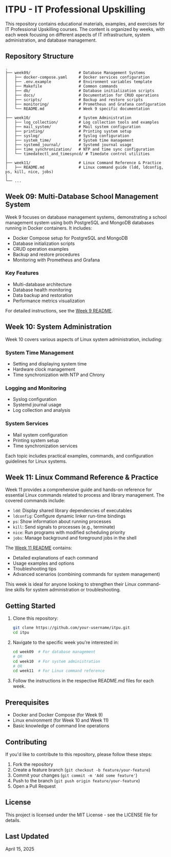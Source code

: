 # ITPU - IT Professional Upskilling

This repository contains educational materials, examples, and exercises for IT Professional Upskilling courses. The content is organized by weeks, with each week focusing on different aspects of IT infrastructure, system administration, and database management.

## Repository Structure

```
.
├── week09/                     # Database Management Systems
│   ├── docker-compose.yaml     # Docker services configuration
│   ├── .env.example            # Environment variables template
│   ├── Makefile                # Common commands
│   ├── db/                     # Database initialization scripts
│   ├── docs/                   # Documentation for CRUD operations
│   ├── scripts/                # Backup and restore scripts
│   ├── monitoring/             # Prometheus and Grafana configuration
│   └── README.md               # Week 9 specific documentation
│
├── week10/                     # System Administration
│   ├── log_collection/         # Log collection tools and examples
│   ├── mail_system/            # Mail system configuration
│   ├── printing/               # Printing system setup
│   ├── syslog/                 # Syslog configuration
│   ├── system_time/            # System time management
│   ├── systemd_journal/        # Systemd journal usage
│   ├── time_synchronization/   # NTP and time sync configuration
│   └── timedatectl_and_timesyncd/ # Timedate control utilities
│
├── week11/                     # Linux Command Reference & Practice
│   ├── README.md               # Linux command guide (ldd, ldconfig, ps, kill, nice, jobs)
│
└── ...
```

## Week 09: Multi-Database School Management System

Week 9 focuses on database management systems, demonstrating a school management system using both PostgreSQL and MongoDB databases running in Docker containers. It includes:

- Docker Compose setup for PostgreSQL and MongoDB
- Database initialization scripts
- CRUD operation examples
- Backup and restore procedures
- Monitoring with Prometheus and Grafana

### Key Features

- Multi-database architecture
- Database health monitoring
- Data backup and restoration
- Performance metrics visualization

For detailed instructions, see the [Week 9 README](/week09/README.md).

## Week 10: System Administration

Week 10 covers various aspects of Linux system administration, including:

### System Time Management
- Setting and displaying system time
- Hardware clock management
- Time synchronization with NTP and Chrony

### Logging and Monitoring
- Syslog configuration
- Systemd journal usage
- Log collection and analysis

### System Services
- Mail system configuration
- Printing system setup
- Time synchronization services

Each topic includes practical examples, commands, and configuration guidelines for Linux systems.

## Week 11: Linux Command Reference & Practice

Week 11 provides a comprehensive guide and hands-on reference for essential Linux commands related to process and library management. The covered commands include:

- `ldd`: Display shared library dependencies of executables
- `ldconfig`: Configure dynamic linker run-time bindings
- `ps`: Show information about running processes
- `kill`: Send signals to processes (e.g., terminate)
- `nice`: Run programs with modified scheduling priority
- `jobs`: Manage background and foreground jobs in the shell

The [Week 11 README](/week11/README.md) contains:
- Detailed explanations of each command
- Usage examples and options
- Troubleshooting tips
- Advanced scenarios (combining commands for system management)

This week is ideal for anyone looking to strengthen their Linux command-line skills for system administration or troubleshooting.

## Getting Started

1. Clone this repository:
   ```bash
   git clone https://github.com/your-username/itpu.git
   cd itpu
   ```

2. Navigate to the specific week you're interested in:
   ```bash
   cd week09  # For database management
   # OR
   cd week10  # For system administration
   # OR
   cd week11  # For Linux command reference
   ```

3. Follow the instructions in the respective README.md files for each week.

## Prerequisites

- Docker and Docker Compose (for Week 9)
- Linux environment (for Week 10 and Week 11)
- Basic knowledge of command line operations

## Contributing

If you'd like to contribute to this repository, please follow these steps:

1. Fork the repository
2. Create a feature branch (`git checkout -b feature/your-feature`)
3. Commit your changes (`git commit -m 'Add some feature'`)
4. Push to the branch (`git push origin feature/your-feature`)
5. Open a Pull Request

## License

This project is licensed under the MIT License - see the LICENSE file for details.

## Last Updated

April 15, 2025
